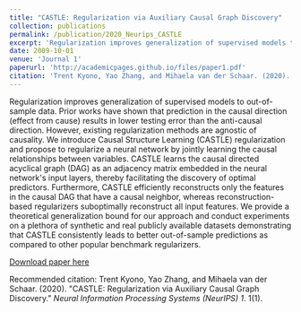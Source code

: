 ```yaml
---
title: "CASTLE: Regularization via Auxiliary Causal Graph Discovery"
collection: publications
permalink: /publication/2020_Neurips_CASTLE
excerpt: 'Regularization improves generalization of supervised models to out-of-sample data. Prior works have shown that prediction in the causal direction (effect from cause) results in lower testing error than the anti-causal direction. However, existing regularization methods are agnostic of causality. We introduce Causal Structure Learning (CASTLE) regularization and propose to regularize a neural network by jointly learning the causal relationships between variables. CASTLE learns the causal directed acyclical graph (DAG) as an adjacency matrix embedded in the neural network's input layers, thereby facilitating the discovery of optimal predictors. Furthermore, CASTLE efficiently reconstructs only the features in the causal DAG that have a causal neighbor, whereas reconstruction-based regularizers suboptimally reconstruct all input features. We provide a theoretical generalization bound for our approach and conduct experiments on a plethora of synthetic and real publicly available datasets demonstrating that CASTLE consistently leads to better out-of-sample predictions as compared to other popular benchmark regularizers.'
date: 2009-10-01
venue: 'Journal 1'
paperurl: 'http://academicpages.github.io/files/paper1.pdf'
citation: 'Trent Kyono, Yao Zhang, and Mihaela van der Schaar. (2020). &quot;CASTLE: Regularization via Auxiliary Causal Graph Discovery.&quot; <i>Neural Information Processing Systems (NeurIPS)</i>. 1(1).'
---
```

Regularization improves generalization of supervised models to out-of-sample data. Prior works have shown that prediction in the causal direction (effect from cause) results in lower testing error than the anti-causal direction. However, existing regularization methods are agnostic of causality. We introduce Causal Structure Learning (CASTLE) regularization and propose to regularize a neural network by jointly learning the causal relationships between variables. CASTLE learns the causal directed acyclical graph (DAG) as an adjacency matrix embedded in the neural network's input layers, thereby facilitating the discovery of optimal predictors. Furthermore, CASTLE efficiently reconstructs only the features in the causal DAG that have a causal neighbor, whereas reconstruction-based regularizers suboptimally reconstruct all input features. We provide a theoretical generalization bound for our approach and conduct experiments on a plethora of synthetic and real publicly available datasets demonstrating that CASTLE consistently leads to better out-of-sample predictions as compared to other popular benchmark regularizers.

[Download paper here](http://academicpages.github.io/files/paper1.pdf)

Recommended citation: Trent Kyono, Yao Zhang, and Mihaela van der Schaar. (2020). "CASTLE: Regularization via Auxiliary Causal Graph Discovery." <i>Neural Information Processing Systems (NeurIPS) 1</i>. 1(1).

